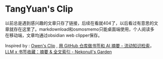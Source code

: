 # TangYuan's Clip

以前总是遇到感兴趣的文章只存了链接，后续在看就404了，以后看过有意思的文章就存在这里了。markdownload和osmosmemo只能桌面端使用，个人阅读多在移动端，文章均通过obsidian web clipper保存。

Inspired by : [Owen's Clip](https://github.com/theowenyoung/clip) , [用 GitHub 仓库做书签和 AI 摘要 - 流动知识检索](https://www.vandee.art/2024-10-12-bookmark-and-summary-by-github-actions.html)， [LLM x 书签收藏：摘要 & 全文索引 - Nekonull's Garden](https://nekonull.me/posts/llm_x_bookmark/)
